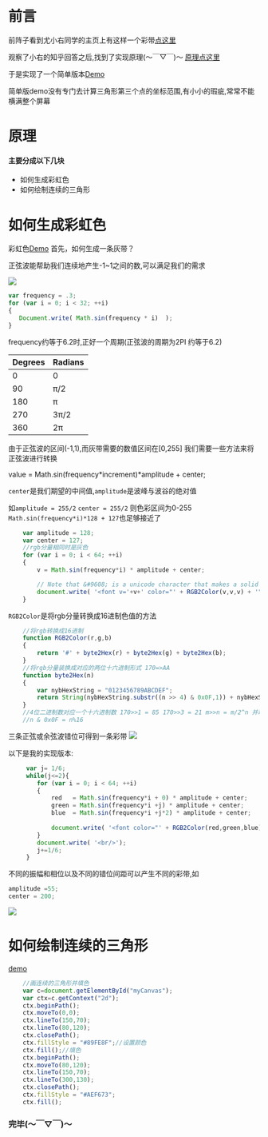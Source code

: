 # 前言
前阵子看到尤小右同学的主页上有这样一个彩带[点这里](http://evanyou.me/)

观察了小右的知乎回答之后,找到了实现原理(～￣▽￣)～ [原理点这里](http://krazydad.com/tutorials/makecolors.php)

于是实现了一个简单版本[Demo](http://himmas.github.io/Himmas_demo/colours-bar/)

简单版demo没有专门去计算三角形第三个点的坐标范围,有小小的瑕疵,常常不能横满整个屏幕
# 原理
#### 主要分成以下几块
- 如何生成彩虹色
- 如何绘制连续的三角形

# 如何生成彩虹色
彩虹色[Demo](http://himmas.github.io/Himmas_demo/colours-bar/colour-bar.html)
首先，如何生成一条灰带？

正弦波能帮助我们连续地产生-1~1之间的数,可以满足我们的需求

![](http://7xt8hz.com2.z0.glb.clouddn.com/QQ%E5%9B%BE%E7%89%8720160501161024.png)		
```javascript 	
var frequency = .3;
for (var i = 0; i < 32; ++i)
{
   Document.write( Math.sin(frequency * i)  );
}
```

frequency约等于6.2时,正好一个周期(正弦波的周期为2PI 约等于6.2)


| Degrees |Radians |
| ------- |--------|
| 0       |0       |
| 90      | π/2    |
| 180     | π      | 
| 270     | 3π/2   |
| 360     | 2π     |
  
由于正弦波的区间(-1,1),而灰带需要的数值区间在[0,255] 我们需要一些方法来将正弦波进行转换

value = Math.sin(frequency*increment)*amplitude + center;

`center`是我们期望的中间值,`amplitude`是波峰与波谷的绝对值

如`amplitude = 255/2` `center = 255/2` 则色彩区间为0-255
`Math.sin(frequency*i)*128 + 127`也足够接近了

```javascript
    var amplitude = 128;
    var center = 127;
    //rgb分量相同时是灰色
    for (var i = 0; i < 64; ++i)
    {
        v = Math.sin(frequency*i) * amplitude + center;

        // Note that &#9608; is a unicode character that makes a solid block
        document.write( '<font v='+v+' color="' + RGB2Color(v,v,v) + '">&#9608;</font>');
    }
```

`RGB2Color`是将rgb分量转换成16进制色值的方法

```javascript
    //将rgb转换成16进制
    function RGB2Color(r,g,b)
    {
        return '#' + byte2Hex(r) + byte2Hex(g) + byte2Hex(b);
    }
    //将rgb分量装换成对应的两位十六进制形式 170=>AA
    function byte2Hex(n)
    {
        var nybHexString = "0123456789ABCDEF";
        return String(nybHexString.substr((n >> 4) & 0x0F,1)) + nybHexString.substr(n & 0x0F,1);
    }
    //4位二进制数对应一个十六进制数 170>>1 = 85 170>>3 = 21 m>>n = m/2^n 并取整
    //n & 0x0F = n%16
```

三条正弦或余弦波错位可得到一条彩带
![](http://7xt8hz.com2.z0.glb.clouddn.com/QQ%E5%9B%BE%E7%89%8720160501221455.png)

以下是我的实现版本:

```javascript
     var j= 1/6;
     while(j<=2){
        for (var i = 0; i < 64; ++i)
        {
            red   = Math.sin(frequency*i + 0) * amplitude + center;
            green = Math.sin(frequency*i +j) * amplitude + center;
            blue  = Math.sin(frequency*i +j*2) * amplitude + center;
    
            document.write( '<font color="' + RGB2Color(red,green,blue) + '">&#9608;</font>');
        }
        document.write( '<br/>');
        j+=1/6;
     }
```
不同的振幅和相位以及不同的错位间距可以产生不同的彩带,如
```javascript
amplitude =55;
center = 200;
```

![](http://7xt8hz.com2.z0.glb.clouddn.com/QQ%E5%9B%BE%E7%89%8720160501222256.png)

# 如何绘制连续的三角形
[demo](http://himmas.github.io/Himmas_demo/colours-bar/canvas-triangle.html)
```javascript
    //画连续的三角形并填色
    var c=document.getElementById("myCanvas");
    var ctx=c.getContext("2d");
    ctx.beginPath();
    ctx.moveTo(0,0);
    ctx.lineTo(150,70);
    ctx.lineTo(80,120);
    ctx.closePath();
    ctx.fillStyle = "#89FE8F";//设置颜色
    ctx.fill();//填色
    ctx.beginPath();
    ctx.moveTo(80,120);
    ctx.lineTo(150,70);
    ctx.lineTo(300,130);
    ctx.closePath();
    ctx.fillStyle = "#AEF673";
    ctx.fill();
```

### 完毕(～￣▽￣)～




